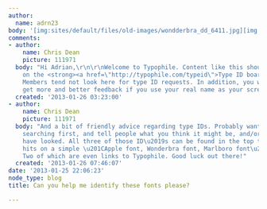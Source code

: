 ```yaml
---
author:
  name: adrn23
body: '[img:sites/default/files/old-images/wondderbra_dd_6411.jpg][img:sites/default/files/old-images/computers-picasso-small-13026_5323.jpg][img:sites/default/files/old-images/22_IMissMyLung_30sht_5499.jpg]'
comments:
- author:
    name: Chris Dean
    picture: 111971
  body: "Hi Adrian,\r\n\r\nWelcome to Typophile. Content like this should be posted
    on the <strong><a href=\"http://typophile.com/typeid\">Type ID board</a></strong>.
    Members tend not look here for type ID requests. In addition, you will find you
    get more and better feedback if you use your real name as your screen name.\r\n"
  created: '2013-01-26 03:23:00'
- author:
    name: Chris Dean
    picture: 111971
  body: "And a bit of friendly advice regarding type IDs. Probably want to do a little
    searching first, and tell people what you think it might be, and/or where you
    have looked. All three of those ID\u2019s can be found in the top three Google
    hits on a simple \u201CApple font, Wonderbra font, Marlboro font\u201D search.
    Two of which are even links to Typophile. Good luck out there!"
  created: '2013-01-26 07:46:07'
date: '2013-01-25 22:06:23'
node_type: blog
title: Can you help me identify these fonts please?

---
```

